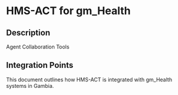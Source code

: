 # HMS-ACT for gm_Health

## Description

Agent Collaboration Tools

## Integration Points

This document outlines how HMS-ACT is integrated with gm_Health systems in Gambia.
